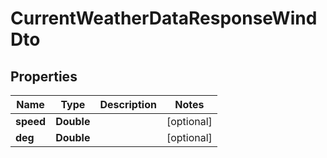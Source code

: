 
# CurrentWeatherDataResponseWindDto

## Properties
Name | Type | Description | Notes
------------ | ------------- | ------------- | -------------
**speed** | **Double** |  |  [optional]
**deg** | **Double** |  |  [optional]



